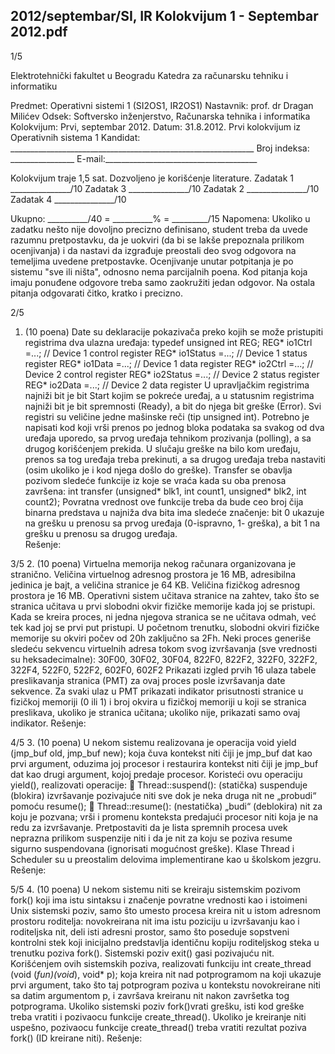 2012/septembar/SI, IR Kolokvijum 1 - Septembar 2012.pdf
--------------------------------------------------------------------------------


1/5 
 
Elektrotehnički fakultet u Beogradu 
Katedra za računarsku tehniku i informatiku 
 
Predmet: Operativni sistemi 1 (SI2OS1, IR2OS1) 
Nastavnik: prof. dr Dragan Milićev 
Odsek: Softversko inženjerstvo, Računarska tehnika i informatika 
Kolokvijum: Prvi, septembar 2012. 
Datum: 31.8.2012. 
Prvi kolokvijum iz Operativnih sistema 1 
Kandidat: _____________________________________________________________ 
Broj indeksa: ________________  E-mail:______________________________________ 
 
Kolokvijum traje 1,5 sat. Dozvoljeno je korišćenje literature. 
Zadatak 1 _______________/10   Zadatak 3 _______________/10 
Zadatak 2 _______________/10   Zadatak 4 _______________/10 
 
Ukupno: __________/40 = __________% = _________/15 
Napomena: Ukoliko  u  zadatku  nešto  nije  dovoljno  precizno  definisano,  student  treba  da 
uvede razumnu pretpostavku, da je uokviri (da bi se lakše prepoznala prilikom ocenjivanja) i 
da  nastavi  da  izgrađuje  preostali  deo  svog  odgovora  na  temeljima  uvedene  pretpostavke. 
Ocenjivanje  unutar  potpitanja  je  po  sistemu  "sve  ili ništa", odnosno nema parcijalnih poena. 
Kod pitanja koja imaju ponuđene odgovore treba samo zaokružiti jedan  odgovor.  Na  ostala 
pitanja odgovarati čitko, kratko i precizno. 
 

2/5 
1. (10 poena) 
Date su deklaracije pokazivača preko kojih se može pristupiti registrima dva ulazna uređaja: 
typedef unsigned int REG; 
REG* io1Ctrl =...;   // Device 1 control register 
REG* io1Status =...; // Device 1 status register 
REG* io1Data =...;   // Device 1 data register 
REG* io2Ctrl =...;   // Device 2 control register 
REG* io2Status =...; // Device 2 status register 
REG* io2Data =...;   // Device 2 data register 
U  upravljačkim  registrima  najniži  bit  je  bit Start kojim  se  pokreće  uređaj,  a  u  statusnim 
registrima najniži bit je bit spremnosti (Ready), a bit do njega bit greške (Error). Svi registri 
su veličine jedne mašinske reči (tip unsigned int). 
Potrebno je napisati kod koji vrši prenos po jednog bloka podataka sa svakog od dva uređaja 
uporedo, sa prvog uređaja tehnikom prozivanja (polling), a sa drugog korišćenjem prekida. U 
slučaju greške na bilo kom uređaju, prenos sa tog uređaja treba prekinuti, a sa drugog uređaja 
treba  nastaviti (osim ukoliko je  i  kod  njega došlo  do  greške). Transfer  se  obavlja  pozivom 
sledeće funkcije iz koje se vraća kada su oba prenosa završena: 
int transfer (unsigned* blk1, int count1, unsigned* blk2, int count2); 
Povratna  vrednost  ove  funkcije  treba  da  bude  ceo  broj  čija  binarna  predstava  u  najniža  dva 
bita ima sledeće značenje: bit 0 ukazuje na grešku u prenosu sa prvog uređaja (0-ispravno, 1-
greška), a bit 1 na grešku u prenosu sa drugog uređaja.  
Rešenje:

3/5 
2. (10 poena) 
Virtuelna  memorija  nekog  računara  organizovana  je  stranično.  Veličina  virtuelnog  adresnog 
prostora je 16 MB, adresibilna jedinica je bajt, a veličina stranice je 64 KB. Veličina fizičkog 
adresnog prostora je 16 MB. Operativni sistem učitava stranice na zahtev, tako što se stranica 
učitava u prvi slobodni okvir fizičke memorije kada joj se pristupi. Kada se kreira proces, ni 
jedna njegova stranica se ne učitava odmah, već tek kad joj se prvi put pristupi. U početnom 
trenutku,  slobodni  okviri  fizičke  memorije  su  okviri  počev  od 20h  zaključno  sa 2Fh.  Neki 
proces generiše sledeću sekvencu virtuelnih adresa tokom svog izvršavanja (sve vrednosti su 
heksadecimalne): 
30F00, 30F02, 30F04, 822F0, 822F2, 322F0, 322F2, 322F4, 522F0, 522F2, 602F0, 602F2 
Prikazati  izgled prvih  16  ulaza tabele  preslikavanja  stranica  (PMT)  za  ovaj  proces  posle 
izvršavanja date sekvence.  Za  svaki  ulaz  u  PMT  prikazati  indikator  prisutnosti  stranice  u 
fizičkoj  memoriji  (0  ili  1)  i  broj  okvira  u  fizičkoj  memoriji  u  koji  se  stranica  preslikava, 
ukoliko je stranica učitana; ukoliko nije, prikazati samo ovaj indikator. 
Rešenje: 

4/5 
3. (10 poena) 
U nekom sistemu realizovana je operacija 
void yield (jmp_buf old, jmp_buf new); 
koja  čuva  kontekst  niti  čiji  je jmp_buf dat  kao  prvi  argument,  oduzima  joj  procesor  i 
restaurira kontekst niti čiji je jmp_buf dat kao drugi argument, kojoj predaje procesor. 
Koristeći ovu operaciju yield(), realizovati operacije: 
 Thread::suspend(): (statička) suspenduje  (blokira)  izvršavanje  pozivajuće  niti  sve 
dok je neka druga nit ne „probudi“ pomoću resume(); 
 Thread::resume(): (nestatička) „budi“  (deblokira)  nit  za  koju  je  pozvana;  vrši i 
promenu konteksta predajući procesor niti koja je na redu za izvršavanje. 
Pretpostaviti da je lista spremnih procesa uvek neprazna prilikom suspenzije niti i da je nit za 
koju  se  poziva resume sigurno  suspendovana  (ignorisati mogućnost greške). Klase Thread i 
Scheduler su u preostalim delovima implementirane kao u školskom jezgru.  
Rešenje: 

5/5 
4. (10 poena) 
U  nekom  sistemu  niti  se  kreiraju sistemskim  pozivom fork() koji ima  istu  sintaksu i 
značenje  povratne  vrednosti kao i  istoimeni  Unix sistemski poziv,  samo  što  umesto  procesa 
kreira nit u istom adresnom prostoru roditelja: novokreirana nit ima istu poziciju u izvršavanju 
kao i roditeljska nit, deli isti adresni prostor, samo što poseduje sopstveni kontrolni stek koji 
inicijalno predstavlja identičnu kopiju roditeljskog steka u trenutku poziva fork(). Sistemski 
poziv exit() gasi pozivajuću nit. 
Korišćenjem ovih sistemskih poziva, realizovati funkciju 
int create_thread (void (*fun)(void*), void* p); 
koja  kreira  nit  nad  potprogramom  na  koji  ukazuje  prvi  argument,  tako  što  taj  potprogram 
poziva  u  kontekstu  novokreirane  niti  sa  datim  argumentom p,  i  završava kreiranu nit nakon 
završetka tog potprograma. Ukoliko sistemski poziv fork()vrati grešku, isti kod greške treba 
vratiti  i  pozivaocu  funkcije create_thread(). Ukoliko  je kreiranje niti  uspešno, pozivaocu 
funkcije create_thread() treba vratiti rezultat poziva fork() (ID kreirane niti). 
Rešenje: 
 